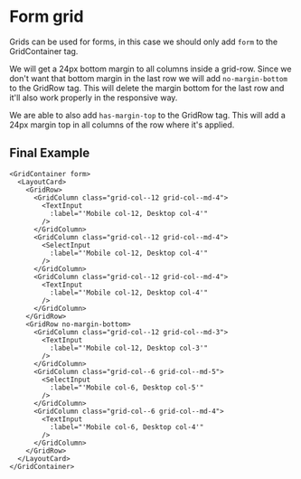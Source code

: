 # Form grid

Grids can be used for forms, in this case we should only add `form` to the GridContainer tag.

We will get a 24px bottom margin to all columns inside a grid-row.
Since we don't want that bottom margin in the last row we will add `no-margin-bottom` to the GridRow tag. This will delete the margin bottom for the last row and it'll also work properly in the responsive way.

We are able to also add `has-margin-top` to the GridRow tag. This will add a 24px margin top in all columns of the row where it's applied.


## Final Example

```livescript
<GridContainer form>
  <LayoutCard>
    <GridRow>
      <GridColumn class="grid-col--12 grid-col--md-4">
        <TextInput
          :label="'Mobile col-12, Desktop col-4'"
        />
      </GridColumn>
      <GridColumn class="grid-col--12 grid-col--md-4">
        <SelectInput
          :label="'Mobile col-12, Desktop col-4'"
        />
      </GridColumn>
      <GridColumn class="grid-col--12 grid-col--md-4">
        <TextInput
          :label="'Mobile col-12, Desktop col-4'"
        />
      </GridColumn>
    </GridRow>
    <GridRow no-margin-bottom>
      <GridColumn class="grid-col--12 grid-col--md-3">
        <TextInput
          :label="'Mobile col-12, Desktop col-3'"
        />
      </GridColumn>
      <GridColumn class="grid-col--6 grid-col--md-5">
        <SelectInput
          :label="'Mobile col-6, Desktop col-5'"
        />
      </GridColumn>
      <GridColumn class="grid-col--6 grid-col--md-4">
        <TextInput
          :label="'Mobile col-6, Desktop col-4'"
        />
      </GridColumn>
    </GridRow>
  </LayoutCard>
</GridContainer>
```
